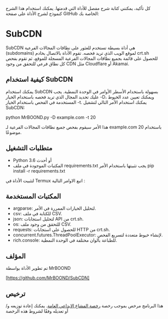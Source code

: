 كل تأكيد، يمكنني كتابة شرح مفصل للأداة التي قدمتها. يمكنك استخدام هذا الشرح كنموذج لشرح الأداة على صفحة GitHub الخاصة بك:

# SubCDN

SubCDN هي أداة بسيطة تستخدم للعثور على نطاقات المجالات الفرعية (subdomains) لموقع الويب الذي تريد فحصه. تقوم الأداة بالاتصال بخادم crt.sh للحصول على قائمة بجميع نطاقات المجالات الفرعية المسجلة للموقع، ثم تقوم بفحص كل نطاق فرعي للتحقق من وجود CDN مثل Cloudflare أو Akamai.

## كيفية استخدام SubCDN

يمكنك استخدام SubCDN بسهولة باستخدام الأسطر الأوامر في الوحدة النمطية. يجب عليك تحديد المجال الذي تريد فحصه باستخدام الخيار -D، ويمكنك تعيين عدد الخيوط المستخدمة في الفحص باستخدام الخيار -t. يمكنك استخدام الأمر التالي لتشغيل SubCDN:


python MrBOOND.py -D example.com -t 20


هذا الأمر سيقوم بفحص جميع نطاقات المجالات الفرعية لـ example.com باستخدام 20 موضوعًا.

## متطلبات التشغيل

- Python 3.6 أو أحدث
- المكتبات الموجودة في ملف requirements.txt يجب تثبيتها باستخدام الأمر pip install -r requirements.txt
 
لتثبيت الأداة في Termux  اتبع الاوامر التالية :


## المكتبات المستخدمة

- argparse: لتحليل الخيارات الممررة في الأمر.
- csv: للكتابة في ملف CSV.
- json: لتحليل استجابات API من crt.sh.
- os: للتحقق من وجود ملف CSV.
- requests: للحصول على استجابات HTTP من crt.sh.
- concurrent.futures.ThreadPoolExecutor: لإنشاء خيوط متعددة لتسريع الفحص.
- rich.console: للطباعة بألوان مختلفة في الوحدة النمطية.



## المؤلف

تم تطوير الأداة بواسطة MrBOOND 

[https://github.com/MrBOOND/SubCDN]

## ترخيص

هذا البرنامج مرخص بموجب رخصة [رخصة المشاع الإبداعي العامة](https://creativecommons.org/licenses/by/4.0/). يمكنك إعادة توزيعه و/أو تعديله وفقًا لشروط هذه الرخصة
